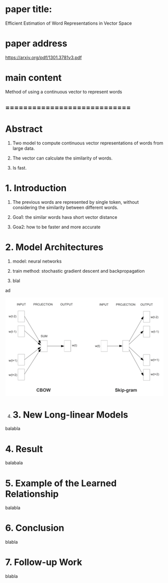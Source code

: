 # paper title:

Efficient Estimation of Word Representations in Vector Space

# paper address

https://arxiv.org/pdf/1301.3781v3.pdf

# main content

Method of using a continuous vector to represent words

## ============================

# Abstract

1. Two model to compute continuous vector representations of words from large data.

2. The vector can calculate the similarity of words.

3. Is fast.

# 1. Introduction

1. The previous words are represented by single token, without considering the similarity between different words.

2. Goa1:  the similar words hava short vector distance

3. Goa2: how to be faster and more accurate

# 2. Model Architectures

1. model: neural networks

2. train method: stochastic gradient descent and backpropagation

3. blal

ad

![word2vec](https://raw.githubusercontent.com/LowrySu/NLP-Learning/main/read-notes/images/p1.png)

4. # 3. New Long-linear Models

balabla

# 4. Result

balabala

# 5. Example of the Learned Relationship

balabla

# 6. Conclusion

blabla

# 7. Follow-up Work

blabla

